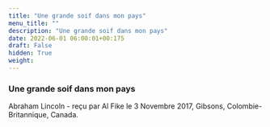 ```yaml
---
title: "Une grande soif dans mon pays"
menu_title: ""
description: "Une grande soif dans mon pays"
date: 2022-06-01 06:00:01+00:175
draft: False
hidden: True
weight:
---
```

### Une grande soif dans mon pays

Abraham Lincoln - reçu par Al Fike le 3 Novembre 2017, Gibsons, Colombie-Britannique, Canada.



